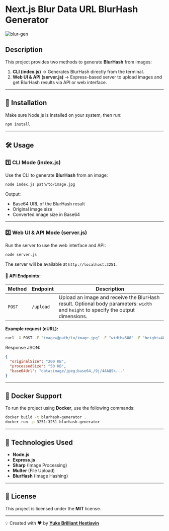 # Next.js Blur Data URL BlurHash Generator

![blur-gen](https://github.com/user-attachments/assets/27adbba2-9b5f-4556-8d8c-29fb3282ffd2)

## Description
This project provides two methods to generate **BlurHash** from images:
1. **CLI (index.js)** → Generates BlurHash directly from the terminal.
2. **Web UI & API (server.js)** → Express-based server to upload images and get BlurHash results via API or web interface.

---

## 🚀 Installation
Make sure Node.js is installed on your system, then run:

```sh
npm install
```

---

## 🛠 Usage

### 1️⃣ CLI Mode (index.js)
Use the CLI to generate **BlurHash** from an image:

```sh
node index.js path/to/image.jpg
```

Output:
- Base64 URL of the BlurHash result
- Original image size
- Converted image size in Base64

---

### 2️⃣ Web UI & API Mode (server.js)
Run the server to use the web interface and API:

```sh
node server.js
```

The server will be available at `http://localhost:3251`.

#### 📌 API Endpoints:

| Method  | Endpoint  | Description |
|---------|----------|-------------|
| `POST`  | `/upload` | Upload an image and receive the BlurHash result. Optional body parameters: `width` and `height` to specify the output dimensions. |

**Example request (cURL):**
```sh
curl -X POST -F "image=@path/to/image.jpg" -F "width=300" -F "height=400" http://localhost:3251/upload
```

Response JSON:
```json
{
  "originalSize": "200 KB",
  "processedSize": "50 KB",
  "base64Url": "data:image/jpeg;base64,/9j/4AAQSk..."
}
```

---

## 🐳 Docker Support
To run the project using **Docker**, use the following commands:

```sh
docker build -t blurhash-generator .
docker run -p 3251:3251 blurhash-generator
```

---

## 📝 Technologies Used
- **Node.js**
- **Express.js**
- **Sharp** (Image Processing)
- **Multer** (File Upload)
- **BlurHash** (Image Hashing)

---

## 📜 License
This project is licensed under the **MIT** license.

---

💡 Created with ❤️ by **[Yuke Brilliant Hestiavin](https://github.com/yukebrillianth)**


